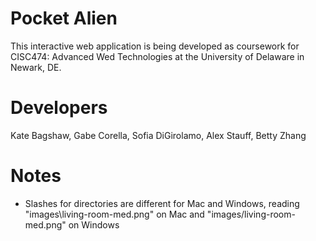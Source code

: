 # Pocket Alien

This interactive web application is being developed as coursework for CISC474: Advanced Wed Technologies at the University of Delaware in Newark, DE.

# Developers
Kate Bagshaw, Gabe Corella, Sofia DiGirolamo, Alex Stauff, Betty Zhang

# Notes
- Slashes for directories are different for Mac and Windows, reading "images\living-room-med.png" on Mac and "images/living-room-med.png" on Windows
